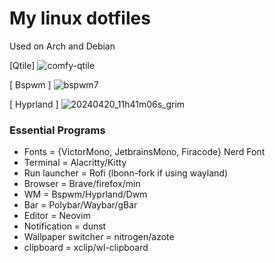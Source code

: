 # My linux dotfiles
Used on Arch and Debian<br>

[Qtile]
![comfy-qtile](https://github.com/autonomuscoder/dotfiles/assets/112854891/88605823-87fb-457a-8167-c44d46c1658b)


[ Bspwm ]
![bspwm7](https://github.com/autonomuscoder/dotfiles/assets/112854891/14a29ee9-081f-426f-b4ca-31f576ade5b5)


[ Hyprland ]
![20240420_11h41m06s_grim](https://github.com/autonomuscoder/dotfiles/assets/112854891/3e88c25a-f7b1-4d59-9c83-41a239adeebf)

### Essential Programs
<ul>
<li>Fonts = {VictorMono, JetbrainsMono, Firacode} Nerd Font</li>
<li>Terminal = Alacritty/Kitty</li>
<li>Run launcher = Rofi (lbonn-fork if using wayland)</li>
<li>Browser = Brave/firefox/min</li>
<li>WM = Bspwm/Hyprland/Dwm</li>
<li>Bar = Polybar/Waybar/gBar</li>
<li>Editor = Neovim</li>
<li>Notification = dunst</li>
<li>Wallpaper switcher = nitrogen/azote</li>
<li>clipboard = xclip/wl-clipboard</li>
</ul>

